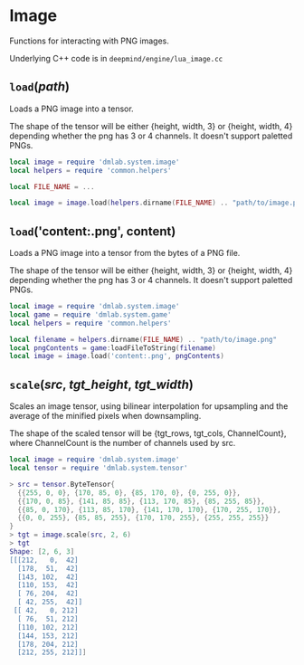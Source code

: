 # Image

Functions for interacting with PNG images.

Underlying C++ code is in `deepmind/engine/lua_image.cc`

## `load`(*path*)

Loads a PNG image into a tensor.

The shape of the tensor will be either {height, width, 3} or {height, width, 4}
depending whether the png has 3 or 4 channels. It doesn't support paletted PNGs.

```lua
local image = require 'dmlab.system.image'
local helpers = require 'common.helpers'

local FILE_NAME = ...

local image = image.load(helpers.dirname(FILE_NAME) .. "path/to/image.png")
```

## `load`('content:.png', content)

Loads a PNG image into a tensor from the bytes of a PNG file.

The shape of the tensor will be either {height, width, 3} or {height, width, 4}
depending whether the png has 3 or 4 channels. It doesn't support paletted PNGs.

```lua
local image = require 'dmlab.system.image'
local game = require 'dmlab.system.game'
local helpers = require 'common.helpers'

local filename = helpers.dirname(FILE_NAME) .. "path/to/image.png"
local pngContents = game:loadFileToString(filename)
local image = image.load('content:.png', pngContents)
```

## `scale`(*src*, *tgt_height*, *tgt_width*)

Scales an image tensor, using bilinear interpolation for upsampling and the
average of the minified pixels when downsampling.

The shape of the scaled tensor will be {tgt_rows, tgt_cols, ChannelCount}, where
ChannelCount is the number of channels used by src.

```lua
local image = require 'dmlab.system.image'
local tensor = require 'dmlab.system.tensor'

> src = tensor.ByteTensor{
  {{255, 0, 0}, {170, 85, 0}, {85, 170, 0}, {0, 255, 0}},
  {{170, 0, 85}, {141, 85, 85}, {113, 170, 85}, {85, 255, 85}},
  {{85, 0, 170}, {113, 85, 170}, {141, 170, 170}, {170, 255, 170}},
  {{0, 0, 255}, {85, 85, 255}, {170, 170, 255}, {255, 255, 255}}
}
> tgt = image.scale(src, 2, 6)
> tgt
Shape: [2, 6, 3]
[[[212,   0,  42]
  [178,  51,  42]
  [143, 102,  42]
  [110, 153,  42]
  [ 76, 204,  42]
  [ 42, 255,  42]]
 [[ 42,   0, 212]
  [ 76,  51, 212]
  [110, 102, 212]
  [144, 153, 212]
  [178, 204, 212]
  [212, 255, 212]]]
```
